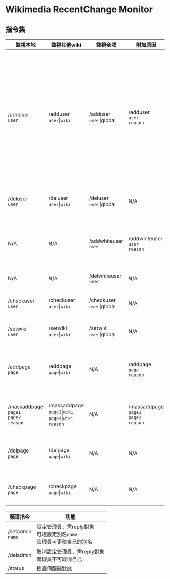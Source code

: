 # Wikimedia RecentChange Monitor

## 指令集
| 監視本地 | 監視其他wiki | 監視全域 | 附加原因 | 功能 |
| ---- | ---- | ---- | ---- | ---- |
| /adduser<br>`user` | /adduser<br>`user`&#124;`wiki` | /adduser<br>`user`&#124;global | /adduser<br>`user`<br>`reason` | 監視`user`在`wiki`的編輯<br>`user`可使用單一IP地址、CIDR、IP區段<br>`wiki`須使用[資料庫名](https://quarry.wmflabs.org/query/278)(不含_p)<br>可附加原因`reason` |
| /deluser<br>`user` | /deluser<br>`user`&#124;`wiki` | /deluser<br>`user`&#124;global| N/A | 取消監視`user`在`wiki`的編輯 |
| N/A | N/A | /addwhiteuser<br>`user` | /addwhiteuser<br>`user`<br>`reason` | 永不監視`user`在全域的編輯<br>可附加原因`reason` |
| N/A | N/A | /delwhiteuser<br>`user` | N/A | 移除白名單 |
| /checkuser<br>`user` | /checkuser<br>`user`&#124;`wiki` | /checkuser<br>`user`&#124;global| N/A | 列出`user`的監視狀態 |
| /setwiki<br>`user` | /setwiki<br>`user`&#124;`wiki` | /setwiki<br>`user`&#124;global| N/A | 更改`user`的wiki |
| /addpage<br>`page` | /addpage<br>`page`&#124;`wiki` | N/A |  /addpage<br>`page`<br>`reason` | 監視`wiki`上的`page`的編輯<br>可附加原因`reason` |
| /massaddpage<br>`page1`<br>`page2`<br>`reason` | /massaddpage<br>`page1`&#124;`wiki`<br>`page2`&#124;`wiki`<br>`reason` | N/A |  /massaddpage<br>`page1`<br>`page2`<br>`reason` | 大量監視頁面<br>**必須**附加原因`reason` |
| /delpage<br>`page` | /delpage<br>`page`&#124;`wiki` | N/A | N/A | 取消監視`wiki`上的`page`的編輯 |
| /checkpage<br>`page` | /checkpage<br>`page`&#124;`wiki` | N/A | N/A | 列出`page`的監視狀態 |

| 頻道指令 | 功能 |
| ------------- | ------------- |
| /setadmin<br>`name` | 設定管理員，需reply對象<br>可選設定別名`name`<br>管理員可更改自己的別名 |
| /deladmin | 取消設定管理員，需reply對象<br>管理員不可取消自己 |
| /status | 檢查伺服器狀態 |
